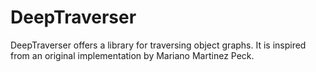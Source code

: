 # DeepTraverser
DeepTraverser offers a library for traversing object graphs. It is inspired from an original implementation by Mariano Martinez Peck.
